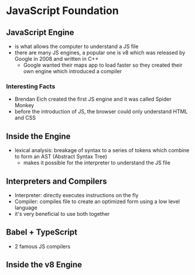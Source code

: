 # JavaScript Foundation

## JavaScript Engine
- is what allows the computer to understand a JS file
- there are many JS engines, a popular one is v8 which was released by Google in 2008 and written in C++
	- Google wanted their maps app to load faster so they created their own engine which introduced a compiler

### Interesting Facts
- Brendan Eich created the first JS engine and it was called Spider Monkey
- before the introduction of JS, the browser could only understand HTML and CSS

## Inside the Engine
- lexical analysis: breakage of syntax to a series of tokens which combine to form an AST (Abstract Syntax Tree)
	- makes it possible for the interpreter to understand the JS file

## Interpreters and Compilers
- Interpreter: directly executes instructions on the fly
- Compiler: compiles file to create an optimized form using a low level language
- it's very beneficial to use both together

## Babel + TypeScript
- 2 famous JS compilers

## Inside the v8 Engine